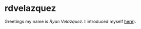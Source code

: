 # rdvelazquez

Greetings my name is _Ryan Velazquez_. I introduced myself [here](https://github.com/cognoma/cognoma/issues/2#issuecomment-298473662)).

